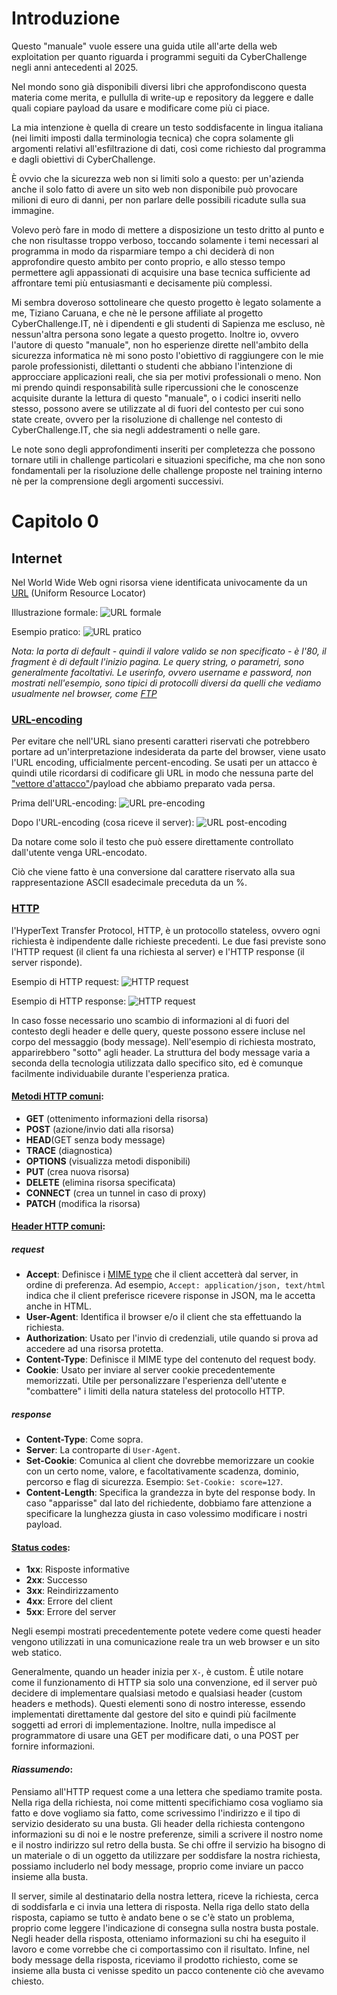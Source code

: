 # Introduzione

Questo "manuale" vuole essere una guida utile all'arte della web exploitation per quanto riguarda i programmi seguiti da CyberChallenge negli anni antecedenti al 2025. 

Nel mondo sono già disponibili diversi libri che approfondiscono questa materia come merita, e pullulla di write-up e repository da leggere e dalle quali copiare payload da usare e modificare come più ci piace.

La mia intenzione è quella di creare un testo soddisfacente in lingua italiana (nei limiti imposti dalla terminologia tecnica) che copra solamente gli argomenti relativi all'esfiltrazione di dati, così come richiesto dal programma e dagli obiettivi di CyberChallenge.

È ovvio che la sicurezza web non si limiti solo a questo: per un'azienda anche il solo fatto di avere un sito web non disponibile può provocare milioni di euro di danni, per non parlare delle possibili ricadute sulla sua immagine.

Volevo però fare in modo di mettere a disposizione un testo dritto al punto e che non risultasse troppo verboso, toccando solamente i temi necessari al programma in modo da risparmiare tempo a chi deciderà di non approfondire questo ambito per conto proprio, e allo stesso tempo permettere agli appassionati di acquisire una base tecnica sufficiente ad affrontare temi più entusiasmanti e decisamente più complessi.

Mi sembra doveroso sottolineare che questo progetto è legato solamente a me, Tiziano Caruana, e che nè le persone affiliate al progetto CyberChallenge.IT, nè i dipendenti e gli studenti di Sapienza me escluso, nè nessun'altra persona sono legate a questo progetto. Inoltre io, ovvero l'autore di questo "manuale", non ho esperienze dirette nell'ambito della sicurezza informatica nè mi sono posto l'obiettivo di raggiungere con le mie parole professionisti, dilettanti o studenti che abbiano l'intenzione di approcciare applicazioni reali, che sia per motivi professionali o meno. Non mi prendo quindi responsabilità sulle ripercussioni che le conoscenze acquisite durante la lettura di questo "manuale", o i codici inseriti nello stesso, possono avere se utilizzate al di fuori del contesto per cui sono state create, ovvero per la risoluzione di challenge nel contesto di CyberChallenge.IT, che sia negli addestramenti o nelle gare.

Le note sono degli approfondimenti inseriti per completezza che possono tornare utili in challenge particolari e situazioni specifiche, ma che non sono fondamentali per la risoluzione delle challenge proposte nel training interno nè per la comprensione degli argomenti successivi.


# Capitolo 0
## Internet
Nel World Wide Web ogni risorsa viene identificata univocamente da un [URL](https://it.wikipedia.org/wiki/Uniform_Resource_Locator) (Uniform Resource Locator)

Illustrazione formale:
![URL formale](https://upload.wikimedia.org/wikipedia/commons/thumb/d/d6/URI_syntax_diagram.svg/1920px-URI_syntax_diagram.svg.png)

Esempio pratico:
![URL pratico](/img/chapter0/URL_esempio.png)

*Nota: la porta di default - quindi il valore valido se non specificato - è l'80, il fragment è di default l'inizio pagina. Le query string, o parametri, sono generalmente facoltativi. Le userinfo, ovvero username e password, non mostrati nell'esempio, sono tipici di protocolli diversi da quelli che vediamo usualmente nel browser, come [FTP](https://it.wikipedia.org/wiki/File_Transfer_Protocol)*

### [URL-encoding](https://developer.mozilla.org/en-US/docs/Glossary/Percent-encoding)
Per evitare che nell'URL siano presenti caratteri riservati che potrebbero portare ad un'interpretazione indesiderata da parte del browser, viene usato l'URL encoding, ufficialmente percent-encoding. Se usati per un attacco è quindi utile ricordarsi di codificare gli URL in modo che nessuna parte  del ["vettore d'attacco"](https://www.akamai.com/it/glossary/what-is-attack-vector#:~:text=sfruttamento%20di%20API%20e%20applicazioni%20web)/payload che abbiamo preparato vada persa.

Prima dell'URL-encoding:
![URL pre-encoding](/img/chapter0/PreEncoding.png)

Dopo l'URL-encoding (cosa riceve il server):
![URL post-encoding](/img/chapter0/PostEncoding.png)

Da notare come solo il testo che può essere direttamente controllato dall'utente venga URL-encodato.

Ciò che viene fatto è una conversione dal carattere riservato alla sua rappresentazione ASCII esadecimale preceduta da un %.

### [HTTP](https://it.wikipedia.org/wiki/Hypertext_Transfer_Protocol)
l'HyperText Transfer Protocol, HTTP, è un protocollo stateless, ovvero ogni richiesta è indipendente dalle richieste precedenti. Le due fasi previste sono l'HTTP request (il client fa una richiesta al server) e l'HTTP response (il server risponde).

Esempio di HTTP request:
![HTTP request](/img/chapter0/HTTPrequest.png)

Esempio di HTTP response:
![HTTP request](/img/chapter0/HTTPresponse.png)

In caso fosse necessario uno scambio di informazioni al di fuori del contesto degli header e delle query, queste possono essere incluse nel corpo del messaggio (body message). Nell'esempio di richiesta mostrato, apparirebbero "sotto" agli header. La struttura del body message varia a seconda della tecnologia utilizzata dallo specifico sito, ed è comunque facilmente individuabile durante l'esperienza pratica.


#### [Metodi HTTP comuni](https://developer.mozilla.org/en-US/docs/Web/HTTP/Methods):
- **GET** (ottenimento informazioni della risorsa)
- **POST** (azione/invio dati alla risorsa)
- **HEAD**(GET senza body message)
- **TRACE** (diagnostica)
- **OPTIONS** (visualizza metodi disponibili)
- **PUT** (crea nuova risorsa)
- **DELETE** (elimina risorsa specificata)
- **CONNECT** (crea un tunnel in caso di proxy)
- **PATCH** (modifica la risorsa)

#### [Header HTTP comuni](https://blog.postman.com/what-are-http-headers/):
##### request
- **Accept**: Definisce i [MIME type](https://developer.mozilla.org/en-US/docs/Web/HTTP/Basics_of_HTTP/MIME_types) che il client accetterà dal server, in ordine di preferenza. Ad esempio, `Accept: application/json, text/html` indica che il client preferisce ricevere risponse in JSON, ma le accetta anche in HTML.
- **User-Agent**: Identifica il browser e/o il client che sta effettuando la richiesta.
- **Authorization**: Usato per l'invio di credenziali, utile quando si prova ad accedere ad una risorsa protetta.
- **Content-Type**: Definisce il MIME type del contenuto del request body.
- **Cookie**: Usato per inviare al server cookie precedentemente memorizzati. Utile per personalizzare l'esperienza dell'utente e "combattere" i limiti della natura stateless del protocollo HTTP.

##### response
- **Content-Type**: Come sopra.
- **Server**: La controparte di `User-Agent`.
- **Set-Cookie**: Comunica al client che dovrebbe memorizzare un cookie con un certo nome, valore, e facoltativamente scadenza, dominio, percorso e flag di sicurezza. Esempio: `Set-Cookie: score=127`.
- **Content-Length**: Specifica la grandezza in byte del response body. In caso "apparisse" dal lato del richiedente, dobbiamo fare attenzione a specificare la lunghezza giusta in caso volessimo modificare i nostri payload.

#### [Status codes](https://developer.mozilla.org/en-US/docs/Web/HTTP/Status):
- **1xx**: Risposte informative
- **2xx**: Successo
- **3xx**: Reindirizzamento
- **4xx**: Errore del client
- **5xx**: Errore del server


Negli esempi mostrati precedentemente potete vedere come questi header vengono utilizzati in una comunicazione reale tra un web browser e un sito web statico.

Generalmente, quando un header inizia per `X-`, è custom.
È utile notare come il funzionamento di HTTP sia solo una convenzione, ed il server può decidere di implementare qualsiasi metodo e qualsiasi header (custom headers e methods). Questi elementi sono di nostro interesse, essendo implementati direttamente dal gestore del sito e quindi più facilmente soggetti ad errori di implementazione. Inoltre, nulla impedisce al programmatore di usare una GET per modificare dati, o una POST per fornire informazioni.

#### *Riassumendo*:

Pensiamo all'HTTP request come a una lettera che spediamo tramite posta. Nella riga della richiesta, noi come mittenti specifichiamo cosa vogliamo sia fatto e dove vogliamo sia fatto, come scrivessimo l'indirizzo e il tipo di servizio desiderato su una busta. Gli header della richiesta contengono informazioni su di noi e le nostre preferenze, simili a scrivere il nostro nome e il nostro indirizzo sul retro della busta. Se chi offre il servizio ha bisogno di un materiale o di un oggetto da utilizzare per soddisfare la nostra richiesta, possiamo includerlo nel body message, proprio come inviare un pacco insieme alla busta.

Il server, simile al destinatario della nostra lettera, riceve la richiesta, cerca di soddisfarla e ci invia una lettera di risposta. Nella riga dello stato della risposta, capiamo se tutto è andato bene o se c'è stato un problema, proprio come leggere l'indicazione di consegna sulla nostra busta postale. Negli header della risposta, otteniamo informazioni su chi ha eseguito il lavoro e come vorrebbe che ci comportassimo con il risultato. Infine, nel body message della risposta, riceviamo il prodotto richiesto, come se insieme alla busta ci venisse spedito un pacco contenente ciò che avevamo chiesto.